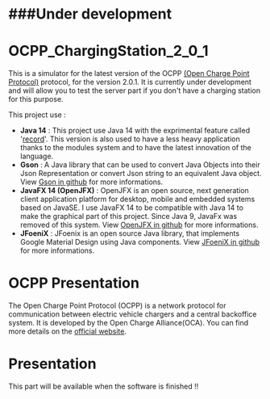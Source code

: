 # ###Under development 

# OCPP_ChargingStation_2_0_1
This is a simulator for the latest version of the OCPP [(Open Charge Point Protocol)](https://www.openchargealliance.org/) protocol, for the version 2.0.1.
It is currently under development and will allow you to test the server part if you don't have a charging station for this purpose.

This project use :
* **Java 14** : This project use Java 14 with the exprimental feature called '[record](https://openjdk.java.net/jeps/359)'. This version is also used to have a less heavy application thanks to the modules system and to have the latest innovation of the language.
* **Gson** : A Java library that can be used to convert Java Objects into their Json Representation or convert Json string to an equivalent Java object. View [Gson in github](https://github.com/google/gson) for more informations.
* **JavaFX 14 (OpenJFX)** : OpenJFX is an open source, next generation client application platform for desktop, mobile and embedded systems based on JavaSE. I use JavaFX 14 to be compatible with Java 14 to make the graphical part of this project. Since Java 9, JavaFx was removed of this system. View [OpenJFX in github](https://github.com/openjdk/jfx/tree/jfx14) for more informations.
* **JFoeniX** : JFoenix is an open source Java library, that implements Google Material Design using Java components. View [JFoeniX in github](https://github.com/jfoenixadmin/JFoenix) for more informations.

# OCPP Presentation
The Open Charge Point Protocol (OCPP) is a network protocol for communication between electric vehicle chargers and a central backoffice system. It is developed by the Open Charge Alliance(OCA).
You can find more details on the [official website](https://www.openchargealliance.org/).

# Presentation

This part will be available when the software is finished !!

